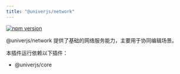 ```yaml
---
title: "@univerjs/network"
---
```


[![npm version](https://img.shields.io/npm/v/@univerjs/network)](https://npmjs.org/package/@univerjs/network)

@univerjs/network 提供了基础的网络服务能力，主要用于协同编辑场景。

本插件运行依赖以下插件：

- @univerjs/core
